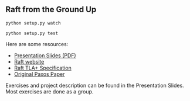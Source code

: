 ## Raft from the Ground Up


    python setup.py watch

    python setup.py test


Here are some resources:


- <a href="Raft.pdf">Presentation Slides (PDF)</a>
- <a href="https://raft.github.io">Raft website</a>
- <a href="https://github.com/ongardie/raft.tla">Raft TLA+ Specification</a>
- <a href="http://lamport.azurewebsites.net/pubs/lamport-paxos.pdf">Original  Paxos Paper</a>


Exercises and project description can be found in the Presentation Slides.
Most exercises are done as a group.
